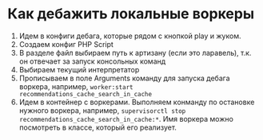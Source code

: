 
# Как дебажить локальные воркеры

1) Идем в конфиги дебага, которые рядом с кнопкой play и жуком.
2) Создаем конфиг PHP Script
3) В разделе файл выбираем путь к артизану (если это ларавель), т.к. он отвечает за запуск консольных команд
4) Выбираем текущий интерпретатор
5) Прописываем в поле Arguments команду для запуска дебага воркера, например, `worker:start recommendations_cache_search_in_cache`
6) Идем в контейнер с воркерами. Выполняем конманду по остановке нужного воркера, например, `supervisorctl stop recommendations_cache_search_in_cache:*`. Имя воркера можно посмотреть в классе, который его реализует.

